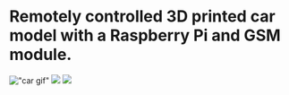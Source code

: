 # Remotely controlled 3D printed car model with a Raspberry Pi and GSM module.
!["car gif"](readme/car.gif)
![]("")
![]("")
